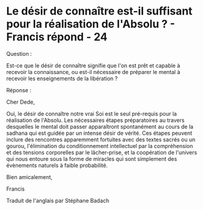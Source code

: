 # Le désir de connaître est-il suffisant pour la réalisation de l'Absolu ? - Francis répond - 24

Question : 

Est-ce que le désir de connaître signifie que l'on est prêt et capable à recevoir la connaissance, ou est-il nécessaire de préparer le mental à recevoir les enseignements de la libération ?

Réponse :

Cher Dede,

Oui, le désir de connaître notre vrai Soi est le seul pré-requis pour la réalisation de l'Absolu. Les nécessaires étapes préparatoires au travers desquelles le mental doit passer apparaîtront spontanément au cours de la sadhana qui est guidée par un intense désir de vérité. Ces étapes peuvent inclure des rencontres apparemment fortuites avec des textes sacrés ou un gourou, l'élimination du conditionnement intellectuel par la compréhension et des tensions corporelles par le lâcher-prise, et la coopération de l'univers qui nous entoure sous la forme de miracles qui sont simplement des évènements naturels à faible probabilité.

Bien amicalement,

Francis

Traduit de l'anglais par Stéphane Badach

